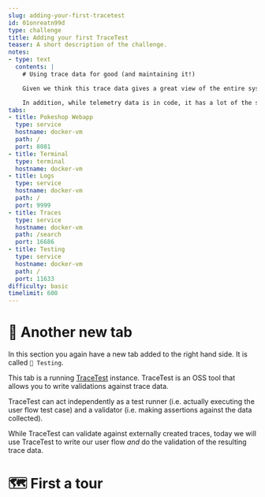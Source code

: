 ```yaml
---
slug: adding-your-first-tracetest
id: 01onreatn99d
type: challenge
title: Adding your first TraceTest
teaser: A short description of the challenge.
notes:
- type: text
  contents: |
    # Using trace data for good (and maintaining it!)

    Given we think this trace data gives a great view of the entire system, it seems reasonable to want to use this to also _validate_ the entire system!

    In addition, while telemetry data is in code, it has a lot of the same properties as comments. In that it may be close to the code, but the chance to drift or "rot" is high. Using the data as a part of high value test suites can help maintain the quality and freshness of the telemetry data.
tabs:
- title: Pokeshop Webapp
  type: service
  hostname: docker-vm
  path: /
  port: 8081
- title: Terminal
  type: terminal
  hostname: docker-vm
- title: Logs
  type: service
  hostname: docker-vm
  path: /
  port: 9999
- title: Traces
  type: service
  hostname: docker-vm
  path: /search
  port: 16686
- title: Testing
  type: service
  hostname: docker-vm
  path: /
  port: 11633
difficulty: basic
timelimit: 600
---
```



👀 Another new tab
==================

In this section you again have a new tab added to the right hand side. It is called `🔗 Testing`.

This tab is a running [TraceTest](https://tracetest.io/) instance. TraceTest is an OSS tool that allows you to write validations against trace data.

TraceTest can act independently as a test runner (i.e. actually executing the user flow test case) and a validator (i.e. making assertions against the data collected).

While TraceTest can validate against externally created traces, today we will use TraceTest to write our user flow _and_ do the validation of the resulting trace data.

🗺 First a tour
===============
